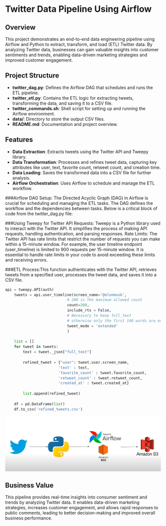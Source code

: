 
# Twitter Data Pipeline Using Airflow

## Overview
This project demonstrates an end-to-end data engineering pipeline using Airflow and Python to extract, transform, and load (ETL) Twitter data. By analyzing Twitter data, businesses can gain valuable insights into customer sentiments and trends, enabling data-driven marketing strategies and improved customer engagement.

## Project Structure
- **twitter_dag.py**: Defines the Airflow DAG that schedules and runs the ETL pipeline.
- **twitter_etl.py**: Contains the ETL logic for extracting tweets, transforming the data, and saving it to a CSV file.
- **twitter_commands.sh**: Shell script for setting up and running the Airflow environment.
- **data/**: Directory to store the output CSV files.
- **README.md**: Documentation and project overview.

## Features
- **Data Extraction**: Extracts tweets using the Twitter API and Tweepy library.
- **Data Transformation**: Processes and refines tweet data, capturing key attributes like user, text, favorite count, retweet count, and creation time.
- **Data Loading**: Saves the transformed data into a CSV file for further analysis.
- **Airflow Orchestration**: Uses Airflow to schedule and manage the ETL workflow.

###Airflow DAG Setup:
The Directed Acyclic Graph (DAG) in Airflow is crucial for scheduling and managing the ETL tasks. The DAG defines the workflow and the dependencies between tasks. Below is a critical block of code from the twitter_dag.py file:

###Using Tweepy for Twitter API Requests:
Tweepy is a Python library used to interact with the Twitter API. It simplifies the process of making API requests, handling authentication, and parsing responses.
Rate Limits: The Twitter API has rate limits that restrict the number of requests you can make within a 15-minute window. For example, the user timeline endpoint (user_timeline) is limited to 900 requests per 15-minute window. It is essential to handle rate limits in your code to avoid exceeding these limits and receiving errors.

###ETL Process:This function authenticates with the Twitter API, retrieves tweets from a specified user, processes the tweet data, and saves it into a CSV file.
```python
api = tweepy.API(auth)
    tweets = api.user_timeline(screen_name='@elonmusk', 
                            # 200 is the maximum allowed count
                            count=200,
                            include_rts = False,
                            # Necessary to keep full_text 
                            # otherwise only the first 140 words are extracted
                            tweet_mode = 'extended'
                            )

    list = []
    for tweet in tweets:
        text = tweet._json["full_text"]

        refined_tweet = {"user": tweet.user.screen_name,
                        'text' : text,
                        'favorite_count' : tweet.favorite_count,
                        'retweet_count' : tweet.retweet_count,
                        'created_at' : tweet.created_at}
        
        list.append(refined_tweet)

    df = pd.DataFrame(list)
    df.to_csv('refined_tweets.csv')
```
![image](https://github.com/ageerHarikrishna/Twitter-Data-Pipeline-using-Airflow/blob/main/Screenshot%202024-06-16%20003450.png)

## Business Value
This pipeline provides real-time insights into consumer sentiment and trends by analyzing Twitter data. It enables data-driven marketing strategies, increases customer engagement, and allows rapid responses to public comments, leading to better decision-making and improved overall business performance.


